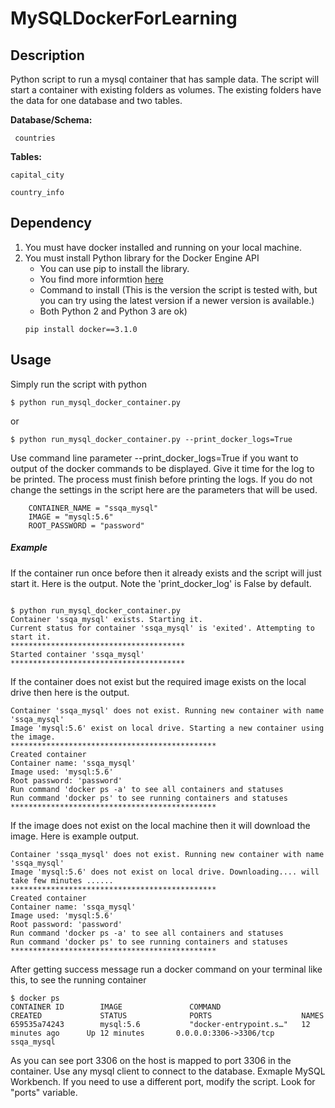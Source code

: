 # MySQLDockerForLearning
## Description
Python script to run a mysql container that has sample data. 
The script will start a container with existing folders as volumes. The existing folders have the data for one database and two tables.

**Database/Schema:**

     countries

**Tables:**

    capital_city
  
    country_info
  
## Dependency
1. You must have docker installed and running on your local machine.
2. You must install Python library for the Docker Engine API
    * You can use pip to install the library.
    * You find more informtion [here](https://github.com/docker/docker-py)
    * Command to install (This is the version the script is tested with, but you can try using the latest version if a newer version is available.)
    * Both Python 2 and Python 3 are ok)
    ```
    pip install docker==3.1.0
    ```
    
## Usage
Simply run the script with python
```
$ python run_mysql_docker_container.py
```
or
```
$ python run_mysql_docker_container.py --print_docker_logs=True
```
Use command line parameter --print_docker_logs=True if you want to output of the docker commands to be displayed.
Give it time for the log to be printed. The process must finish before printing the logs.
If you do not change the settings in the script here are the parameters that will be used.
```
    CONTAINER_NAME = "ssqa_mysql"
    IMAGE = "mysql:5.6"
    ROOT_PASSWORD = "password"
```

##### Example
If the container run once before then it already exists and the script will just start it. Here is the output. Note the 'print_docker_log' is False by default.
```

$ python run_mysql_docker_container.py
Container 'ssqa_mysql' exists. Starting it.
Current status for container 'ssqa_mysql' is 'exited'. Attempting to start it.
***************************************
Started container 'ssqa_mysql'
***************************************

```

If the container does not exist but the required image exists on the local drive then here is the output.

```
Container 'ssqa_mysql' does not exist. Running new container with name 'ssqa_mysql'
Image 'mysql:5.6' exist on local drive. Starting a new container using the image.
**********************************************
Created container
Container name: 'ssqa_mysql'
Image used: 'mysql:5.6'
Root password: 'password'
Run command 'docker ps -a' to see all containers and statuses
Run command 'docker ps' to see running containers and statuses
**********************************************
```

If the image does not exist on the local machine then it will download the image. Here is example output.

```
Container 'ssqa_mysql' does not exist. Running new container with name 'ssqa_mysql'
Image 'mysql:5.6' does not exist on local drive. Downloading.... will take few minutes ......
**********************************************
Created container
Container name: 'ssqa_mysql'
Image used: 'mysql:5.6'
Root password: 'password'
Run command 'docker ps -a' to see all containers and statuses
Run command 'docker ps' to see running containers and statuses
**********************************************
```

After getting success message run a docker command on your terminal like this, to see the running container

```
$ docker ps
CONTAINER ID        IMAGE               COMMAND                  CREATED             STATUS              PORTS                    NAMES
659535a74243        mysql:5.6           "docker-entrypoint.s…"   12 minutes ago      Up 12 minutes       0.0.0.0:3306->3306/tcp   ssqa_mysql
```

As you can see port 3306 on the host is mapped to port 3306 in the container. Use any mysql client to connect to the database. Exmaple MySQL Workbench. If you need to use a different port, modify the script. Look for "ports" variable.


